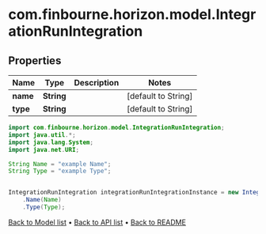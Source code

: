 # com.finbourne.horizon.model.IntegrationRunIntegration

## Properties

Name | Type | Description | Notes
------------ | ------------- | ------------- | -------------
**name** | **String** |  | [default to String]
**type** | **String** |  | [default to String]

```java
import com.finbourne.horizon.model.IntegrationRunIntegration;
import java.util.*;
import java.lang.System;
import java.net.URI;

String Name = "example Name";
String Type = "example Type";


IntegrationRunIntegration integrationRunIntegrationInstance = new IntegrationRunIntegration()
    .Name(Name)
    .Type(Type);
```


[Back to Model list](../README.md#documentation-for-models) &#8226; [Back to API list](../README.md#documentation-for-api-endpoints) &#8226; [Back to README](../README.md)
